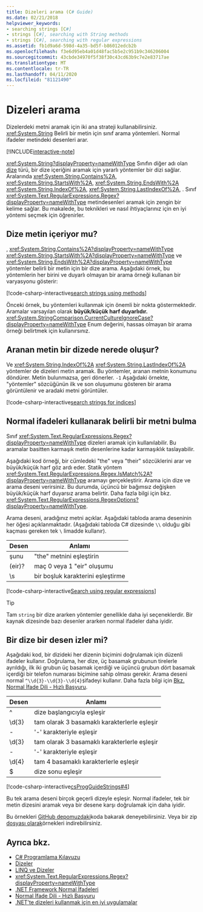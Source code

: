 ```yaml
---
title: Dizeleri arama (C# Guide)
ms.date: 02/21/2018
helpviewer_keywords:
- searching strings [C#]
- strings [C#], searching with String methods
- strings [C#], searching with regular expressions
ms.assetid: fb1d9a6d-598d-4a35-bd5f-b86012edcb2b
ms.openlocfilehash: f3e6d95eb4a01d48fac5b5e2c951b9c346206004
ms.sourcegitcommit: 43cbde34970f5f38f30c43cd63b9c7e2e83717ae
ms.translationtype: MT
ms.contentlocale: tr-TR
ms.lasthandoff: 04/11/2020
ms.locfileid: "81121490"
---
```

# <a name="how-to-search-strings"></a>Dizeleri arama

Dizelerdeki metni aramak için iki ana strateji kullanabilirsiniz. <xref:System.String> Belirli bir metin için sınıf arama yöntemleri. Normal ifadeler metindeki desenleri arar.

[!INCLUDE[interactive-note](~/includes/csharp-interactive-note.md)]

<xref:System.String?displayProperty=nameWithType> Sınıfın diğer adı olan [dize](../language-reference/builtin-types/reference-types.md#the-string-type) türü, bir dize içeriğini aramak için yararlı yöntemler bir dizi sağlar. Aralarında <xref:System.String.Contains%2A>, <xref:System.String.StartsWith%2A>, <xref:System.String.EndsWith%2A> <xref:System.String.IndexOf%2A>, <xref:System.String.LastIndexOf%2A>, . Sınıf <xref:System.Text.RegularExpressions.Regex?displayProperty=nameWithType> metindesenleri aramak için zengin bir kelime sağlar. Bu makalede, bu teknikleri ve nasıl ihtiyaçlarınız için en iyi yöntemi seçmek için öğrenirler.

## <a name="does-a-string-contain-text"></a>Dize metin içeriyor mu?

, <xref:System.String.Contains%2A?displayProperty=nameWithType> <xref:System.String.StartsWith%2A?displayProperty=nameWithType> ve <xref:System.String.EndsWith%2A?displayProperty=nameWithType> yöntemler belirli bir metin için bir dize arama. Aşağıdaki örnek, bu yöntemlerin her birini ve duyarlı olmayan bir arama örneği kullanan bir varyasyonu gösterir:

[!code-csharp-interactive[search strings using methods](../../../samples/snippets/csharp/how-to/strings/SearchStrings.cs#1)]

Önceki örnek, bu yöntemleri kullanmak için önemli bir nokta göstermektedir. Aramalar varsayılan olarak **büyük/küçük harf duyarlıdır.** <xref:System.StringComparison.CurrentCultureIgnoreCase?displayProperty=nameWithType> Enum değerini, hassas olmayan bir arama örneği belirtmek için kullanırsınız.

## <a name="where-does-the-sought-text-occur-in-a-string"></a>Aranan metin bir dizede nerede oluşur?

Ve <xref:System.String.IndexOf%2A> <xref:System.String.LastIndexOf%2A> yöntemler de dizeleri metin aramak. Bu yöntemler, aranan metnin konumunu döndürer. Metin bulunmazsa, geri dönerler. `-1` Aşağıdaki örnekte, "yöntemler" sözcüğünün ilk ve son oluşumunu gösteren bir arama görüntülenir ve aradaki metni görüntüler.
  
[!code-csharp-interactive[search strings for indices](../../../samples/snippets/csharp/how-to/strings/SearchStrings.cs#2)]

## <a name="finding-specific-text-using-regular-expressions"></a>Normal ifadeleri kullanarak belirli bir metni bulma

Sınıf <xref:System.Text.RegularExpressions.Regex?displayProperty=nameWithType> dizeleri aramak için kullanılabilir. Bu aramalar basitten karmaşık metin desenlerine kadar karmaşıklık taslayabilir.

Aşağıdaki kod örneği, bir cümledeki "the" veya "their" sözcüklerini arar ve büyük/küçük harf göz ardı eder. Statik yöntem <xref:System.Text.RegularExpressions.Regex.IsMatch%2A?displayProperty=nameWithType> aramayı gerçekleştirir. Arama için dize ve arama deseni verirsiniz. Bu durumda, üçüncü bir bağımsız değişken büyük/küçük harf duyarsız arama belirtir. Daha fazla bilgi için bkz. <xref:System.Text.RegularExpressions.RegexOptions?displayProperty=nameWithType>.  

Arama deseni, aradığınız metni açıklar. Aşağıdaki tabloda arama deseninin her öğesi açıklanmaktadır. (Aşağıdaki tabloda C# dizesinde `\\` olduğu gibi kaçması gereken tek `\` limadde kullanır).

| Desen  | Anlamı     |
| -------- |-------------|
| şunu      | "the" metnini eşleştirin |
| (eir)?   | maç 0 veya 1 "eir" oluşumu |
| \s       | bir boşluk karakterini eşleştirme    |
  
[!code-csharp-interactive[Search using regular expressions](../../../samples/snippets/csharp/how-to/strings/SearchStrings.cs#3)]
  
> [!TIP]
> Tam `string` bir dize ararken yöntemler genellikle daha iyi seçeneklerdir. Bir kaynak dizesinde bazı desenler ararken normal ifadeler daha iyidir.

## <a name="does-a-string-follow-a-pattern"></a>Bir dize bir desen izler mi?

Aşağıdaki kod, bir dizideki her dizenin biçimini doğrulamak için düzenli ifadeler kullanır. Doğrulama, her dize, üç basamak grubunun tirelerle ayrıldığı, ilk iki grubun üç basamak içerdiği ve üçüncü grubun dört basamak içerdiği bir telefon numarası biçimine sahip olması gerekir. Arama deseni normal `^\\d{3}-\\d{3}-\\d{4}$`ifadeyi kullanır. Daha fazla bilgi için [Bkz. Normal İfade Dili - Hızlı Başvuru](../../standard/base-types/regular-expression-language-quick-reference.md).

| Desen  | Anlamı                             |
| -------- |-------------------------------------|
| ^        | dize başlangıcıyla eşleşir |
| \d{3}    | tam olarak 3 basamaklı karakterlerle eşleşir  |
| -        | '-' karakteriyle eşleşir           |
| \d{3}    | tam olarak 3 basamaklı karakterlerle eşleşir  |
| -        | '-' karakteriyle eşleşir           |
| \d{4}    | tam 4 basamaklı karakterlerle eşleşir  |
| $        | dize sonu eşleşir       |

[!code-csharp-interactive[csProgGuideStrings#4](../../../samples/snippets/csharp/how-to/strings/SearchStrings.cs#4)]

Bu tek arama deseni birçok geçerli dizeyle eşleşir. Normal ifadeler, tek bir metin dizesini aramak veya bir desene karşı doğrulamak için daha iyidir.

Bu örnekleri [GitHub depomuzdaki](https://github.com/dotnet/docs/tree/master/samples/snippets/csharp/how-to/strings)koda bakarak deneyebilirsiniz. Veya bir zip [dosyası olarak](../../../samples/snippets/csharp/how-to/strings.zip)örnekleri indirebilirsiniz.

## <a name="see-also"></a>Ayrıca bkz.

- [C# Programlama Kılavuzu](../programming-guide/index.md)
- [Dizeler](../programming-guide/strings/index.md)
- [LINQ ve Dizeler](../programming-guide/concepts/linq/linq-and-strings.md)
- <xref:System.Text.RegularExpressions.Regex?displayProperty=nameWithType>
- [.NET Framework Normal İfadeleri](../../standard/base-types/regular-expressions.md)
- [Normal İfade Dili - Hızlı Başvuru](../../standard/base-types/regular-expression-language-quick-reference.md)
- [.NET'te dizeleri kullanmak için en iyi uygulamalar](../../standard/base-types/best-practices-strings.md)
